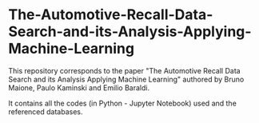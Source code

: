 # The-Automotive-Recall-Data-Search-and-its-Analysis-Applying-Machine-Learning


This repository corresponds to the paper "The Automotive Recall Data Search and its Analysis Applying Machine Learning" authored by Bruno Maione, Paulo Kaminski and Emilio Baraldi.

It contains all the codes (in Python - Jupyter Notebook) used and the referenced databases.
